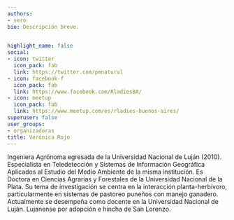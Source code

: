 ```yaml
---
authors:
- vero
bio: Descripción breve. 

  
highlight_name: false
social:
- icon: twitter
  icon_pack: fab
  link: https://twitter.com/pmnatural
- icon: facebook-f
  icon_pack: fab
  link: https://www.facebook.com/RladiesBA/
- icon: meetup
  icon_pack: fab
  link: https://www.meetup.com/es/rladies-buenos-aires/
superuser: false
user_groups: 
- organizadoras
title: Verónica Rojo
---
```

Ingeniera Agrónoma egresada de la Universidad Nacional de Luján (2010). Especialista en Teledetección y Sistemas de Información Geográfica Aplicados al Estudio del Medio Ambiente de la misma institución. Es Doctora en Ciencias Agrarias y Forestales de la Universidad Nacional de la Plata. Su tema de investigación se centra en la interacción planta-herbívoro, particularmente en sistemas de pastoreo puneños con manejo ganadero. Actualmente se desempeña como docente en la Universidad Nacional de Luján. Lujanense por adopción e hincha de San Lorenzo.
